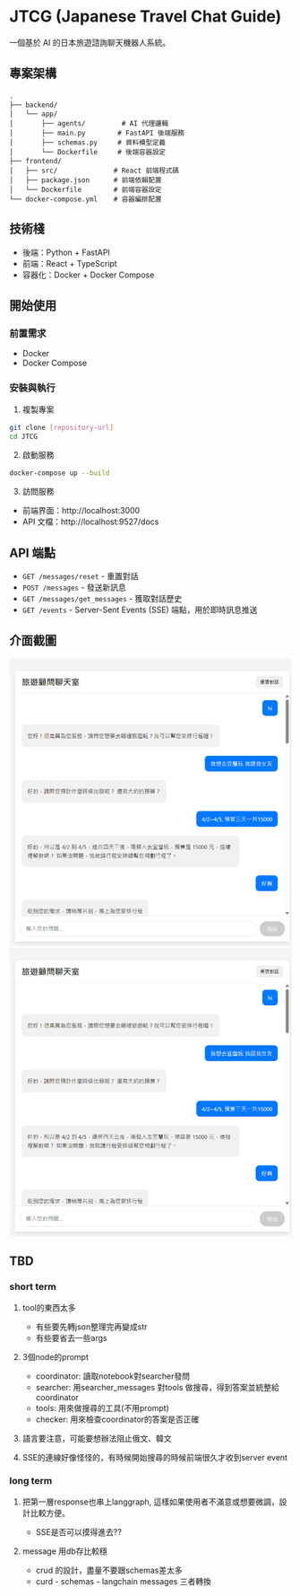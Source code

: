 # JTCG (Japanese Travel Chat Guide)

一個基於 AI 的日本旅遊諮詢聊天機器人系統。

## 專案架構

```
.
├── backend/
│   └── app/
│       ├── agents/         # AI 代理邏輯
│       ├── main.py        # FastAPI 後端服務
│       ├── schemas.py     # 資料模型定義
│       └── Dockerfile     # 後端容器設定
├── frontend/
│   ├── src/              # React 前端程式碼
│   ├── package.json      # 前端依賴配置
│   └── Dockerfile        # 前端容器設定
└── docker-compose.yml    # 容器編排配置
```

## 技術棧

- 後端：Python + FastAPI
- 前端：React + TypeScript
- 容器化：Docker + Docker Compose

## 開始使用

### 前置需求

- Docker
- Docker Compose

### 安裝與執行

1. 複製專案
```bash
git clone [repository-url]
cd JTCG
```

2. 啟動服務
```bash
docker-compose up --build
```

3. 訪問服務
- 前端界面：http://localhost:3000
- API 文檔：http://localhost:9527/docs

## API 端點

- `GET /messages/reset` - 重置對話
- `POST /messages` - 發送新訊息
- `GET /messages/get_messages` - 獲取對話歷史
- `GET /events` - Server-Sent Events (SSE) 端點，用於即時訊息推送


## 介面截圖
![alt text](images/image.png)
![alt text](images/image.png)
## TBD

### short term
1. tool的東西太多
    - 有些要先轉json整理完再變成str
    - 有些要省去一些args

2. 3個node的prompt
    - coordinator: 讀取notebook對searcher發問
    - searcher: 用searcher_messages 對tools 做搜尋，得到答案並統整給coordinator
    - tools: 用來做搜尋的工具(不用prompt)
    - checker: 用來檢查coordinator的答案是否正確

3. 語言要注意，可能要想辦法阻止俄文、韓文
4. SSE的連線好像怪怪的，有時候開始搜尋的時候前端很久才收到server event

### long term
1. 把第一層response也串上langgraph, 這樣如果使用者不滿意或想要微調，設計比較方便。
    - SSE是否可以摸得進去?? 

2. message 用db存比較穩
    - crud 的設計，盡量不要跟schemas差太多
    - curd - schemas - langchain messages 三者轉換

